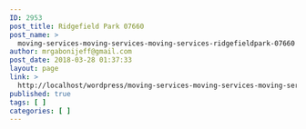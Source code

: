 ```yaml
---
ID: 2953
post_title: Ridgefield Park 07660
post_name: >
  moving-services-moving-services-moving-services-ridgefieldpark-07660
author: mrgabonijeff@gmail.com
post_date: 2018-03-28 01:37:33
layout: page
link: >
  http://localhost/wordpress/moving-services-moving-services-moving-services-ridgefieldpark-07660/
published: true
tags: [ ]
categories: [ ]
---
```

